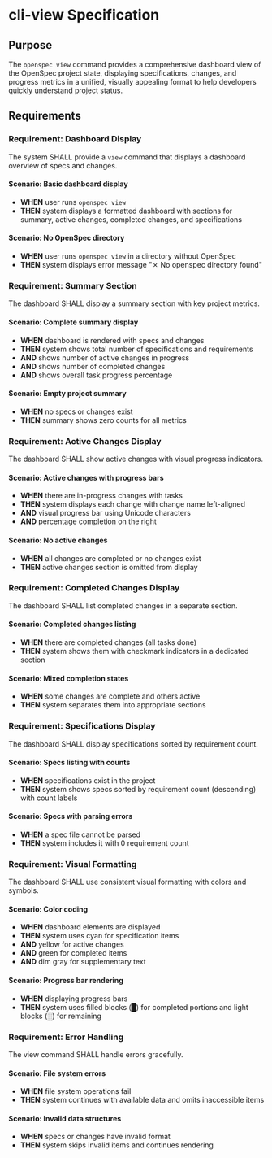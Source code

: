 # cli-view Specification

## Purpose

The `openspec view` command provides a comprehensive dashboard view of the OpenSpec project state, displaying specifications, changes, and progress metrics in a unified, visually appealing format to help developers quickly understand project status.
## Requirements
### Requirement: Dashboard Display

The system SHALL provide a `view` command that displays a dashboard overview of specs and changes.

#### Scenario: Basic dashboard display

- **WHEN** user runs `openspec view`
- **THEN** system displays a formatted dashboard with sections for summary, active changes, completed changes, and specifications

#### Scenario: No OpenSpec directory

- **WHEN** user runs `openspec view` in a directory without OpenSpec
- **THEN** system displays error message "✗ No openspec directory found"

### Requirement: Summary Section

The dashboard SHALL display a summary section with key project metrics.

#### Scenario: Complete summary display

- **WHEN** dashboard is rendered with specs and changes
- **THEN** system shows total number of specifications and requirements
- **AND** shows number of active changes in progress
- **AND** shows number of completed changes
- **AND** shows overall task progress percentage

#### Scenario: Empty project summary

- **WHEN** no specs or changes exist
- **THEN** summary shows zero counts for all metrics

### Requirement: Active Changes Display

The dashboard SHALL show active changes with visual progress indicators.

#### Scenario: Active changes with progress bars

- **WHEN** there are in-progress changes with tasks
- **THEN** system displays each change with change name left-aligned
- **AND** visual progress bar using Unicode characters
- **AND** percentage completion on the right

#### Scenario: No active changes

- **WHEN** all changes are completed or no changes exist
- **THEN** active changes section is omitted from display

### Requirement: Completed Changes Display

The dashboard SHALL list completed changes in a separate section.

#### Scenario: Completed changes listing

- **WHEN** there are completed changes (all tasks done)
- **THEN** system shows them with checkmark indicators in a dedicated section

#### Scenario: Mixed completion states

- **WHEN** some changes are complete and others active
- **THEN** system separates them into appropriate sections

### Requirement: Specifications Display

The dashboard SHALL display specifications sorted by requirement count.

#### Scenario: Specs listing with counts

- **WHEN** specifications exist in the project
- **THEN** system shows specs sorted by requirement count (descending) with count labels

#### Scenario: Specs with parsing errors

- **WHEN** a spec file cannot be parsed
- **THEN** system includes it with 0 requirement count

### Requirement: Visual Formatting

The dashboard SHALL use consistent visual formatting with colors and symbols.

#### Scenario: Color coding

- **WHEN** dashboard elements are displayed
- **THEN** system uses cyan for specification items
- **AND** yellow for active changes
- **AND** green for completed items
- **AND** dim gray for supplementary text

#### Scenario: Progress bar rendering

- **WHEN** displaying progress bars
- **THEN** system uses filled blocks (█) for completed portions and light blocks (░) for remaining

### Requirement: Error Handling

The view command SHALL handle errors gracefully.

#### Scenario: File system errors

- **WHEN** file system operations fail
- **THEN** system continues with available data and omits inaccessible items

#### Scenario: Invalid data structures

- **WHEN** specs or changes have invalid format
- **THEN** system skips invalid items and continues rendering

